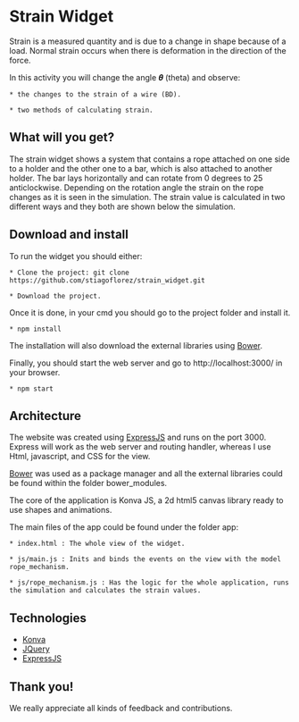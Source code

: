 # Strain Widget

Strain is a measured quantity and is due to a change in shape because of  a load. Normal strain occurs when there is deformation in the direction of the force. 

In this activity you will change the angle 𝜽 (theta) and observe:

	* the changes to the strain of a wire (BD). 
	
	* two methods of calculating strain.


## What will you get?

The strain widget shows a system that contains a rope attached on one side to a holder and the other one to a bar, which is also attached to another holder.
The bar lays horizontally and can rotate from 0 degrees to 25 anticlockwise. Depending on the rotation angle the strain on the rope changes as it is seen in the simulation.
The strain value is calculated in two different ways and they both are shown below the simulation.


## Download and install

To run the widget you should either:
	
	* Clone the project: git clone https://github.com/stiagoflorez/strain_widget.git

	* Download the project.

Once it is done, in your cmd you should go to the project folder and install it.
	
	* npm install

The installation will also download the external libraries using [Bower](https://www.npmjs.com/package/bower).

Finally, you should start the web server and go to http://localhost:3000/ in your browser.

	* npm start


## Architecture

The website was created using [ExpressJS](http://expressjs.com/es/) and runs on the port 3000. Express will work as the web server and routing handler, whereas I use Html, javascript, and CSS for the view.

[Bower](https://www.npmjs.com/package/bower) was used as a package manager and all the external libraries could be found within the folder bower_modules.

The core of the application is Konva JS, a 2d html5 canvas library ready to use shapes and animations.

The main files of the app could be found under the folder app:

	* index.html : The whole view of the widget.
	
	* js/main.js : Inits and binds the events on the view with the model rope_mechanism.

	* js/rope_mechanism.js : Has the logic for the whole application, runs the simulation and calculates the strain values.


## Technologies

* [Konva](https://konvajs.github.io/)
* [JQuery](https://jquery.com/)
* [ExpressJS](http://expressjs.com/es/)


## Thank you!

We really appreciate all kinds of feedback and contributions.

